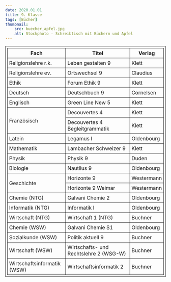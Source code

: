 ```yaml
---
date: 2020.01.01
title: 9. Klasse
tags: [Bücher]
thumbnail: 
    src: buecher_apfel.jpg
    alt: Stockphoto - Schreibtisch mit Büchern und Apfel
---
```

<style>
table, th, td {
  border: 1px solid;
  padding: 5px;
  margin-bottom:15px;
}
</style>

<table>
     <tr>
    <th>Fach</th>
    <th>Titel</th>
    <th>Verlag</th>
</tr>
<tr>
<td>Religionslehre r.k.</td>
<td>Leben gestalten 9</td>
<td>Klett</td></tr>
<tr>
<td>Religionslehre ev.</td>
<td>Ortswechsel 9</td>
<td>Claudius</td></tr>
<tr>
<td>Ethik</td>
<td>Forum Ethik 9</td>
<td>Klett</td></tr>
<tr>
<td>Deutsch</td>
<td>Deutschbuch 9</td>
<td>Cornelsen</td></tr>
<tr>
<td>Englisch</td>
<td>Green Line New 5</td>
<td>Klett</td></tr>
<tr>
<td rowspan="2">Französisch</td>
<td>Decouvertes 4</td>
<td>Klett</td></tr>
<tr>
<td>Decouvertes 4 Begleitgrammatik</td>
<td>Klett</td></tr>
<tr>
<td>Latein</td>
<td>Legamus I</td>
<td>Oldenbourg</td></tr>
<tr>
<td>Mathematik</td>
<td>Lambacher Schweizer 9</td>
<td>Klett</td></tr>
<tr>
<td>Physik</td>
<td>Physik 9</td>
<td>Duden</td></tr>
<tr>
<td>Biologie</td>
<td>Nautilus 9</td>
<td>Oldenbourg</td></tr>
<tr>
<td rowspan="2">Geschichte</td>
<td>Horizonte 9</td>
<td>Westermann</td></tr>
<tr>
<td>Horizonte 9 Weimar</td>
<td>Westermann</td></tr>
<tr>
<td>Chemie (NTG)</td>
<td>Galvani Chemie 2</td>
<td>Oldenbourg</td></tr>
<tr>
<td>Informatik (NTG)</td>
<td>Informatik I</td>
<td>Oldenbourg</td></tr>
<tr>
<td>Wirtschaft (NTG)</td>
<td>Wirtschaft 1 (NTG)</td>
<td>Buchner</td></tr>
<tr>
<td>Chemie (WSW)</td>
<td>Galvani Chemie S1 </td>
<td>Oldenbourg</td></tr>
<tr>
<td>Sozialkunde (WSW)</td>
<td>Politik aktuell 9</td>
<td>Buchner</td></tr>
<tr>
<td>Wirtschaft (WSW)</td>
<td>Wirtschafts- und Rechtslehre 2 (WSG-W)</td>
<td>Buchner</td></tr>
<tr>
<td>Wirtschaftsinformatik (WSW)</td>
<td>Wirtschaftsinformatik 2</td>
<td>Buchner</td></tr>
</table>